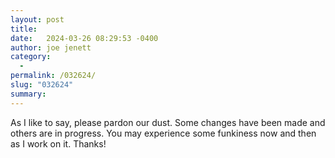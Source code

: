 ```yaml
---
layout: post
title:  
date:   2024-03-26 08:29:53 -0400
author: joe jenett
category:
  -  
permalink: /032624/
slug: "032624"
summary: 
---
```

<p>
	As I like to say, please pardon our dust. Some changes have been made and others are in progress. You may experience some funkiness now and then as I work on it. Thanks!
</p>
<p>
	<a style="display:none;" href="https://brid.gy/publish/mastodon"><small>(cross-posted to mastodon)</small></a>
</p>
